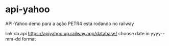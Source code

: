 # api-yahoo
API-Yahoo demo para a ação PETR4 está rodando no railway

link da api https://apiyahoo.up.railway.app/database/
choose date in yyyy--mm-dd format



